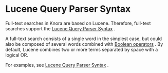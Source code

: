 # Lucene Query Parser Syntax

Full-text searches in Knora are based on Lucene. Therefore, full-text searches support the
[Lucene Query Parser Syntax](https://lucene.apache.org/core/7_7_0/queryparser/org/apache/lucene/queryparser/classic/package-summary.html)
.

A full-text search consists of a single word in the simplest case, but could also be composed of several words combined
with
[Boolean operators](https://lucene.apache.org/core/7_7_0/queryparser/org/apache/lucene/queryparser/classic/package-summary.html#Boolean_operators)
. By default, Lucene combines two or more terms separated by space with a logical OR.

For examples, see
[Lucene Query Parser Syntax](https://lucene.apache.org/core/7_7_0/queryparser/org/apache/lucene/queryparser/classic/package-summary.html)
.


